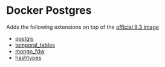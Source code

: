 # Docker Postgres

Adds the following extensions on top of the [official 9.3 image](https://registry.hub.docker.com/_/postgres/)

  * [postgis](http://postgis.net/)
  * [temporal_tables](http://pgxn.org/dist/temporal_tables/1.0.0/)
  * [mongo_fdw](https://github.com/citusdata/mongo_fdw)
  * [hashtypes](http://pgxn.org/dist/hashtypes/)
